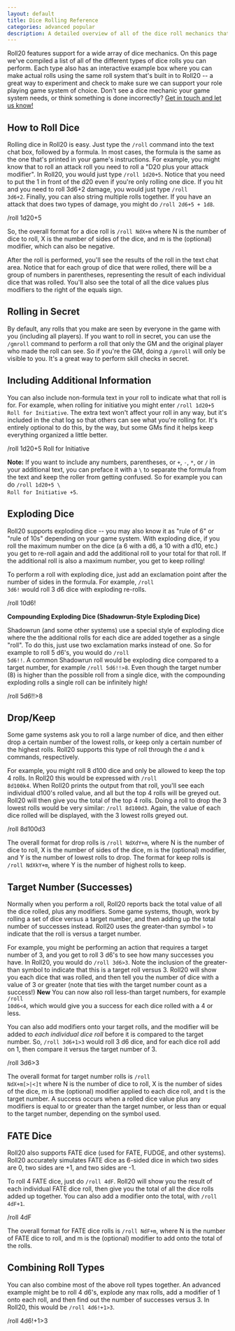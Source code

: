 ```yaml
---
layout: default
title: Dice Rolling Reference
categories: advanced popular
description: A detailed overview of all of the dice roll mechanics that Roll20 supports, including an interactive way to test them out right on the page.
---
```


Roll20 features support for a wide array of dice mechanics. On this page we've compiled a list of all of the different types of dice rolls you can perform. Each type also has an interactive example box where you can make actual rolls using the same roll system that's built in to Roll20 -- a great way to experiment and check to make sure we can support your role playing game system of choice. Don't see a dice mechanic your game system needs, or think something is done incorrectly? [Get in touch and let us know!](mailto:team@roll20.net)

How to Roll Dice
----------------

Rolling dice in Roll20 is easy. Just type the <code>/roll</code> command into the text chat box, followed by a formula. In most cases, the formula is the same as the one that's printed in your game's instructions. For example, you might know that to roll an attack roll you need to roll a "D20 plus your attack modifier". In Roll20, you would just type <code>/roll 1d20+5</code>. Notice that you need to put the 1 in front of the d20 even if you're only rolling one dice. If you hit and you need to roll 3d6+2 damage, you would just type <code>/roll 3d6+2</code>. Finally, you can also string multiple rolls together. If you have an attack that does two types of damage, you might do <code>/roll 2d6+5 + 1d8</code>.

<div class='diceroller'>/roll 1d20+5</div>

So, the overall format for a dice roll is <code>/roll NdX+m</code> where N is the number of dice to roll, X is the number of sides of the dice, and m is the (optional) modifier, which can also be negative.

After the roll is performed, you'll see the results of the roll in the text chat area. Notice that for each group of dice that were rolled, there will be a group of numbers in parentheses, representing the result of each individual dice that was rolled. You'll also see the total of all the dice values plus modifiers to the right of the equals sign.

Rolling in Secret
-----------------

By default, any rolls that you make are seen by everyone in the game with you (including all players). If you want to roll in secret, you can use the <code>/gmroll</code> command to perform a roll that only the GM and the original player who made the roll can see. So if you're the GM, doing a <code>/gmroll</code> will only be visible to you. It's a great way to perform skill checks in secret.

Including Additional Information
--------------------------------

You can also include non-formula text in your roll to indicate what that roll is for. For example, when rolling for initiative you might enter <code>/roll 1d20+5 Roll for Initiative</code>. The extra text won't affect your roll in any way, but it's included in the chat log so that others can see what you're rolling for. It's entirely optional to do this, by the way, but some GMs find it helps keep everything organized a little better.

<div class="diceroller">/roll 1d20+5 Roll for Initiative</div>

**Note:** If you want to include any numbers, parentheses, or <code>+</code>, <code>-</code>, <code>*</code>, or <code>/</code> in your additional text, you can preface it with a <code>\\</code> to separate the formula from the text and keep the roller from getting confused. So for example you can do <code>/roll 1d20+5 \\ Roll for Initiative +5</code>.

Exploding Dice
--------------

Roll20 supports exploding dice -- you may also know it as "rule of 6" or "rule of 10s" depending on your game system. With exploding dice, if you roll the maximum number on the dice (a 6 with a d6, a 10 with a d10, etc.) you get to re-roll again and add the additional roll to your total for that roll. If the additional roll is also a maximum number, you get to keep rolling! 

To perform a roll with exploding dice, just add an exclamation point after the number of sides in the formula. For example, <code>/roll 3d6!</code> would roll 3 d6 dice with exploding re-rolls. 

<div class='diceroller'>/roll 10d6!</div>

**Compounding Exploding Dice (Shadowrun-Style Exploding Dice)**

Shadowrun (and some other systems) use a special style of exploding dice where the the additional rolls for each dice are added together as a single "roll". To do this, just use two exclamation marks instead of one. So for example to roll 5 d6's, you would do <code>/roll 5d6!!</code>. A common Shadowrun roll would be exploding dice compared to a target number, for example <code>/roll 5d6!!>8</code>. Even though the target number (8) is higher than the possible roll from a single dice, with the compounding exploding rolls a single roll can be infinitely high!

<div class='diceroller'>/roll 5d6!!>8</div>

Drop/Keep
---------

Some game systems ask you to roll a large number of dice, and then either drop a certain number of the lowest rolls, or keep only a certain number of the highest rolls. Roll20 supports this type of roll through the <code>d</code> and <code>k</code> commands, respectively.

For example, you might roll 8 d100 dice and only be allowed to keep the top 4 rolls. In Roll20 this would be expressed with <code>/roll 8d100k4</code>. When Roll20 prints the output from that roll, you'll see each individual d100's rolled value, and all but the top 4 rolls will be greyed out. Roll20 will then give you the total of the top 4 rolls. Doing a roll to drop the 3 lowest rolls would be very similar: <code>/roll 8d100d3</code>. Again, the value of each dice rolled will be displayed, with the 3 lowest rolls greyed out.

<div class='diceroller'>/roll 8d100d3</div>

The overall format for drop rolls is <code>/roll NdXdY+m</code>, where N is the number of dice to roll, X is the number of sides of the dice, m is the (optional) modifier, and Y is the number of lowest rolls to drop. The format for keep rolls is <code>/roll NdXkY+m</code>, where Y is the number of highest rolls to keep.

Target Number (Successes)
-------------------------

Normally when you perform a roll, Roll20 reports back the total value of all the dice rolled, plus any modifiers. Some game systems, though, work by rolling a set of dice versus a target number, and then adding up the total number of successes instead. Roll20 uses the greater-than symbol <code>&gt;</code> to indicate that the roll is versus a target number.

For example, you might be performing an action that requires a target number of 3, and you get to roll 3 d6's to see how many successes you have. In Roll20, you would do <code>/roll 3d6>3</code>. Note the inclusion of the greater-than symbol to indicate that this is a target roll versus 3. Roll20 will show you each dice that was rolled, and then tell you the number of dice with a value of 3 or greater (note that ties with the target number count as a success!) **New** You can now also roll less-than target numbers, for example <code>/roll 10d6<4</code>, which would give you a success for each dice rolled with a 4 or less.

You can also add modifiers onto your target rolls, and the modifier will be added to <em>each individual dice roll</em> before it is compared to the target number. So, <code>/roll 3d6+1>3</code> would roll 3 d6 dice, and for each dice roll add on 1, then compare it versus the target number of 3.

<div class='diceroller'>/roll 3d6>3</div>

The overall format for target number rolls is <code>/roll NdX+m[>|<]t</code> where N is the number of dice to roll, X is the number of sides of the dice, m is the (optional) modifier applied to each dice roll, and t is the target number. A success occurs when a rolled dice value plus any modifiers is equal to or greater than the target number, or less than or equal to the target number, depending on the symbol used.

FATE Dice
---------

Roll20 also supports FATE dice (used for FATE, FUDGE, and other systems). Roll20 accurately simulates FATE dice as 6-sided dice in which two sides are 0, two sides are +1, and two sides are -1. 

To roll 4 FATE dice, just do <code>/roll 4dF</code>. Roll20 will show you the result of each individual FATE dice roll, then give you the total of all the dice rolls added up together. You can also add a modifier onto the total, with <code>/roll 4dF+1</code>.

<div class='diceroller'>/roll 4dF</div>

The overall format for FATE dice rolls is <code>/roll NdF+m</code>, where N is the number of FATE dice to roll, and m is the (optional) modifier to add onto the total of the rolls.

Combining Roll Types
--------------------

You can also combine most of the above roll types together. An advanced example might be to roll 4 d6's, explode any max rolls, add a modifier of 1 onto each roll, and then find out the number of successes versus 3. In Roll20, this would be <code>/roll 4d6!+1>3</code>.

<div class='diceroller'>/roll 4d6!+1>3</div>
